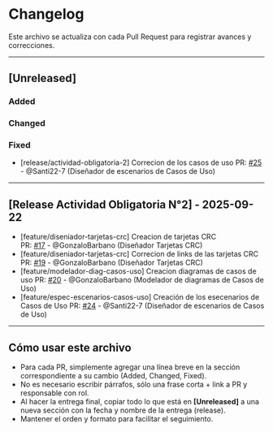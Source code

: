 # Changelog

Este archivo se actualiza con cada Pull Request para registrar avances y correcciones.

---

## [Unreleased]

### Added

### Changed

### Fixed

- [release/actividad-obligatoria-2] Correcion de los casos de uso
  PR: [#25](https://github.com/GonzaloBarbano/SistemaProductoraVideos/pull/25) - @Santi22-7 (Diseñador de escenarios de Casos de Uso)

---

## [Release Actividad Obligatoria N°2] - 2025-09-22

- [feature/diseniador-tarjetas-crc] Creacion de tarjetas CRC  
  PR: [#17](https://github.com/GonzaloBarbano/SistemaProductoraVideos/pull/17) - @GonzaloBarbano (Diseñador Tarjetas CRC)
- [feature/diseniador-tarjetas-crc] Correcion de links de las tarjetas CRC
  PR: [#19](https://github.com/GonzaloBarbano/SistemaProductoraVideos/pull/19) - @GonzaloBarbano (Diseñador Tarjetas CRC)
- [feature/modelador-diag-casos-uso] Creacion diagramas de casos de uso
  PR: [#20](https://github.com/GonzaloBarbano/SistemaProductoraVideos/pull/20) - @GonzaloBarbano (Modelador de diagramas de Casos de Uso)
- [feature/espec-escenarios-casos-uso] Creación de los esecenarios de Casos de Uso
  PR: [#24](https://github.com/GonzaloBarbano/SistemaProductoraVideos/pull/24/) - @Santi22-7 (Diseñador de escenarios de Casos de Uso)

---

## Cómo usar este archivo

- Para cada PR, simplemente agregar una línea breve en la sección correspondiente a su cambio (Added, Changed, Fixed).
- No es necesario escribir párrafos, sólo una frase corta + link a PR y responsable con rol.
- Al hacer la entrega final, copiar todo lo que está en **[Unreleased]** a una nueva sección con la fecha y nombre de la entrega (release).
- Mantener el orden y formato para facilitar el seguimiento.
